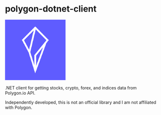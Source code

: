 # polygon-dotnet-client

![image](/docs/polygon_icon.png)

.NET client for getting stocks, crypto, forex, and indices data from Polygon.io API.

Independently developed, this is not an official library and I am not affiliated with Polygon.